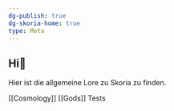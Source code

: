 ```yaml
---
dg-publish: true
dg-skoria-home: true
type: Meta
---
```


## Hi🌱

Hier ist die allgemeine Lore zu Skoria zu finden.

[[Cosmology]]
[[Gods]]
Tests